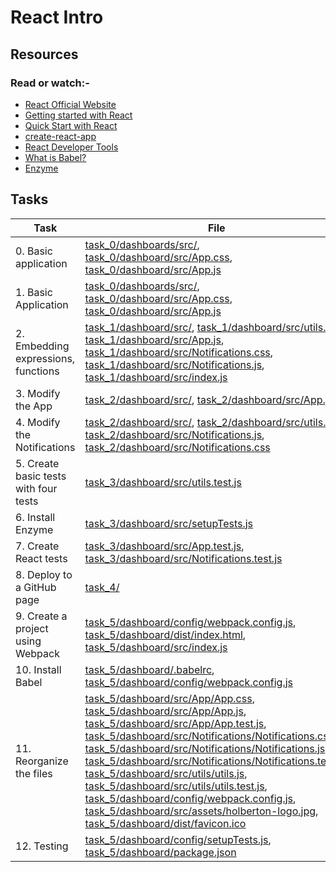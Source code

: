 # React Intro

## Resources

### Read or watch:-

* [React Official Website](https://intranet.alxswe.com/rltoken/gTvHLsLFztlLKOsHVG2wFw)
* [Getting started with React](https://intranet.alxswe.com/rltoken/sIVpPWBHBHRzp9cFX946_g)
* [Quick Start with React](https://intranet.alxswe.com/rltoken/S9hYxNyohGDvkfQb_DgO6Q)
* [create-react-app](https://intranet.alxswe.com/rltoken/XRP9_jP0G0vQODINFymubQ)
* [React Developer Tools](https://intranet.alxswe.com/rltoken/-no3Szs-PJQ_P_urpa4FSQ)
* [What is Babel?](https://intranet.alxswe.com/rltoken/FOdRx4EZKIpoMEny-jxMXQ)
* [Enzyme](https://intranet.alxswe.com/rltoken/AlilVwpyEpGwPOK40d5dXw)

## Tasks

| Task | File |
| ---- | ---- |
| 0. Basic application | [task_0/dashboards/src/](./task_0/dashboards/src/), [task_0/dashboard/src/App.css](./task_0/dashboard/src/App.css), [task_0/dashboard/src/App.js](./task_0/dashboard/src/App.js) |
| 1. Basic Application | [task_0/dashboards/src/](./task_0/dashboards/src/), [task_0/dashboard/src/App.css](./task_0/dashboard/src/App.css), [task_0/dashboard/src/App.js](./task_0/dashboard/src/App.js) |
| 2. Embedding expressions, functions | [task_1/dashboard/src/](./task_1/dashboard/src/), [task_1/dashboard/src/utils.js](./task_1/dashboard/src/utils.js), [task_1/dashboard/src/App.js](./task_1/dashboard/src/App.js), [task_1/dashboard/src/Notifications.css](./task_1/dashboard/src/Notifications.css), [task_1/dashboard/src/Notifications.js](./task_1/dashboard/src/Notifications.js), [task_1/dashboard/src/index.js](./task_1/dashboard/src/index.js) |
| 3. Modify the App | [task_2/dashboard/src/](./task_2/dashboard/src/), [task_2/dashboard/src/App.js](./task_2/dashboard/src/App.js) |
| 4. Modify the Notifications | [task_2/dashboard/src/](./task_2/dashboard/src/), [task_2/dashboard/src/utils.js](./task_2/dashboard/src/utils.js), [task_2/dashboard/src/Notifications.js](./task_2/dashboard/src/Notifications.js), [task_2/dashboard/src/Notifications.css](./task_2/dashboard/src/Notifications.css) |
| 5. Create basic tests with four tests | [task_3/dashboard/src/utils.test.js](./task_3/dashboard/src/utils.test.js) |
| 6. Install Enzyme | [task_3/dashboard/src/setupTests.js](./task_3/dashboard/src/setupTests.js) |
| 7. Create React tests | [task_3/dashboard/src/App.test.js](./task_3/dashboard/src/App.test.js), [task_3/dashboard/src/Notifications.test.js](./task_3/dashboard/src/Notifications.test.js) |
| 8. Deploy to a GitHub page | [task_4/](./task_4/) |
| 9. Create a project using Webpack | [task_5/dashboard/config/webpack.config.js](./task_5/dashboard/config/webpack.config.js), [task_5/dashboard/dist/index.html](./task_5/dashboard/dist/index.html), [task_5/dashboard/src/index.js](./task_5/dashboard/src/index.js) |
| 10. Install Babel | [task_5/dashboard/.babelrc](./task_5/dashboard/.babelrc), [task_5/dashboard/config/webpack.config.js](./task_5/dashboard/config/webpack.config.js) |
| 11. Reorganize the files | [task_5/dashboard/src/App/App.css](./task_5/dashboard/src/App/App.css), [task_5/dashboard/src/App/App.js](./task_5/dashboard/src/App/App.js), [task_5/dashboard/src/App/App.test.js](./task_5/dashboard/src/App/App.test.js), [task_5/dashboard/src/Notifications/Notifications.css](./task_5/dashboard/src/Notifications/Notifications.css), [task_5/dashboard/src/Notifications/Notifications.js](./task_5/dashboard/src/Notifications/Notifications.js), [task_5/dashboard/src/Notifications/Notifications.test.js](./task_5/dashboard/src/Notifications/Notifications.test.js), [task_5/dashboard/src/utils/utils.js](./task_5/dashboard/src/utils/utils.js), [task_5/dashboard/src/utils/utils.test.js](./task_5/dashboard/src/utils/utils.test.js), [task_5/dashboard/config/webpack.config.js](./task_5/dashboard/config/webpack.config.js), [task_5/dashboard/src/assets/holberton-logo.jpg](./task_5/dashboard/src/assets/holberton-logo.jpg), [task_5/dashboard/dist/favicon.ico](./task_5/dashboard/dist/favicon.ico) |
| 12. Testing | [task_5/dashboard/config/setupTests.js](./task_5/dashboard/config/setupTests.js), [task_5/dashboard/package.json](./task_5/dashboard/package.json) |
